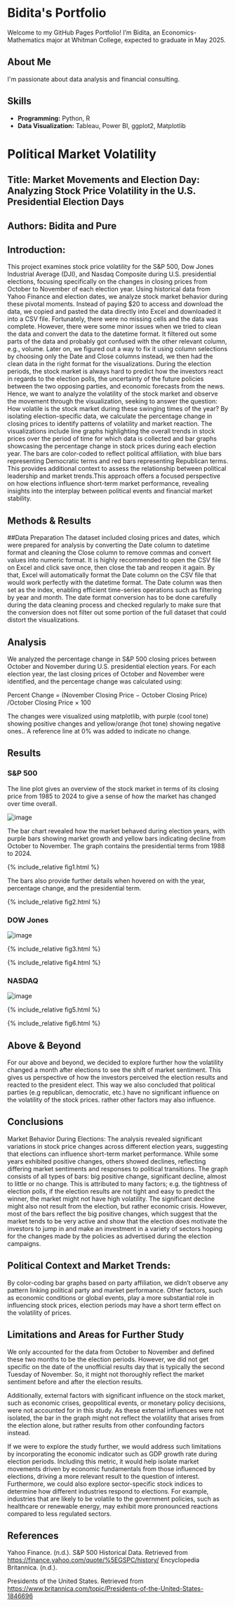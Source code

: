 # Bidita's Portfolio
Welcome to my GitHub Pages Portfolio! I’m Bidita, an Economics-Mathematics major at Whitman College, expected to graduate in May 2025.

## About Me
I'm passionate about data analysis and financial consulting.

## Skills
- **Programming:** Python, R
- **Data Visualization:** Tableau, Power BI, ggplot2, Matplotlib

# Political Market Volatility 
## Title: Market Movements and Election Day: Analyzing Stock Price Volatility in the U.S. Presidential Election Days
## Authors: Bidita and Pure


## Introduction:
This project examines stock price volatility for the S&P 500, Dow Jones Industrial Average (DJI), and Nasdaq Composite during U.S. presidential elections, focusing specifically on the changes in closing prices from October to November of each election year. Using historical data from Yahoo Finance and election dates, we analyze stock market behavior during these pivotal moments. Instead of paying $20 to access and download the data, we copied and pasted the data directly into Excel and downloaded it into a CSV file. Fortunately, there were no missing cells and the data was complete. However, there were some minor issues when we tried to clean the data and convert the data to the datetime format. It filtered out some parts of the data and probably got confused with the other relevant column, e.g., volume. Later on, we figured out a way to fix it using column selections by choosing only the Date and Close columns instead, we then had the clean data in the right format for the visualizations.
During the election periods, the stock market is always hard to predict how the investors react in regards to the election polls, the uncertainty of the future policies between the two opposing parties, and economic forecasts from the news. Hence, we want to analyze the volatility of the stock market and observe the movement through the visualization, seeking to answer the question: How volatile is the stock market during these swinging times of the year? By isolating election-specific data, we calculate the percentage change in closing prices to identify patterns of volatility and market reaction. The visualizations include line graphs highlighting the overall trends in stock prices over the period of time for which data is collected and bar graphs showcasing the percentage change in stock prices during each election year. The bars are color-coded to reflect political affiliation, with blue bars representing Democratic terms and red bars representing Republican terms. This provides additional context to assess the relationship between political leadership and market trends.This approach offers a focused perspective on how elections influence short-term market performance, revealing insights into the interplay between political events and financial market stability.

## Methods & Results
##Data Preparation
The dataset included closing prices and dates, which were prepared for analysis by converting the Date column to datetime format and cleaning the Close column to remove commas and convert values into numeric format. It is highly recommended to open the CSV file on Excel and click save once, then close the tab and reopen it again. By that, Excel will automatically format the Date column on the CSV file that would work perfectly with the datetime format. The Date column was then set as the index, enabling efficient time-series operations such as filtering by year and month. The date format conversion has to be done carefully during the data cleaning process and checked regularly to make sure that the conversion does not filter out some portion of the full dataset that could distort the visualizations.

## Analysis
We analyzed the percentage change in S&P 500 closing prices between October and November during U.S. presidential election years. For each election year, the last closing prices of October and November were identified, and the percentage change was calculated using:

Percent Change = (November Closing Price − October Closing Price) /October Closing Price × 100

The changes were visualized using matplotlib, with purple (cool tone) showing positive changes and yellow/orange (hot tone) showing negative ones.. A reference line at 0% was added to indicate no change.

## Results

### S&P 500
The line plot gives an overview of the stock market in terms of its closing price from 1985 to 2024 to give a sense of how the market has changed over time overall.

![image](https://github.com/user-attachments/assets/f7d97941-f106-43ec-b856-6343bc18158d)

The bar chart revealed how the market behaved during election years, with purple bars showing market growth and yellow bars indicating decline from October to November. The graph contains the presidential terms from 1988 to 2024. 

{% include_relative fig1.html %}

The bars also provide further details when hovered on with the year, percentage change, and the presidential term.

{% include_relative fig2.html %}

### DOW Jones 
![image](https://github.com/user-attachments/assets/ee6c86b1-2662-4010-9521-485134b1953a)

{% include_relative fig3.html %}

{% include_relative fig4.html %}

### NASDAQ
![image](https://github.com/user-attachments/assets/d7796d85-740d-4b3c-8f26-c86e887bdab5)

{% include_relative fig5.html %}

{% include_relative fig6.html %}


## Above & Beyond
For our above and beyond, we decided to explore further how the volatility changed a month after elections to see the shift of market sentiment. This gives us perspective of how the investors perceived the election results and reacted to the president elect. This way we also concluded that political parties (e.g republican, democratic, etc.) have no significant influence on the volatility of the stock prices. rather other factors may also influence. 

## Conclusions 
Market Behavior During Elections:
The analysis revealed significant variations in stock price changes across different election years, suggesting that elections can influence short-term market performance.
While some years exhibited positive changes, others showed declines, reflecting differing market sentiments and responses to political transitions. The graph consists of all types of bars: big positive change, significant decline, almost to little or no change. This is attributed to many factors; e.g. the tightness of election polls, if the election results are not tight and easy to predict the winner, the market might not have high volatility. The significant decline might also not result from the election, but rather economic crisis. However, most of the bars reflect the big positive changes, which suggest that the market tends to be very active and show that the election does motivate the investors to jump in and make an investment in a variety of sectors hoping for the changes made by the policies as advertised during the election campaigns.

## Political Context and Market Trends:
By color-coding bar graphs based on party affiliation, we didn’t observe any pattern linking political party and market performance. Other factors, such as economic conditions or global events, play a more substantial role in influencing stock prices, election periods may have a short term effect on the volatility of prices. 

## Limitations and Areas for Further Study
We only accounted for the data from October to November and defined these two months to be the election periods. However, we did not get specific on the date of the unofficial results day that is typically the second Tuesday of November. So, it might not thoroughly reflect the market sentiment before and after the election results. 

Additionally, external factors with significant influence on the stock market, such as economic crises, geopolitical events, or monetary policy decisions, were not accounted for in this study. As these external influences were not isolated, the bar in the graph might not reflect the volatility that arises from the election alone,  but rather results from other confounding factors instead.

If we were to explore the study further, we would address such limitations by incorporating the economic indicator such as GDP growth rate during election periods. Including this metric, it would help isolate market movements driven by economic fundamentals from those influenced by elections, driving a more relevant result to the question of interest. Furthermore, we could also explore sector-specific stock indices to determine how different industries respond to elections. For example, industries that are likely to be volatile to the government policies, such as healthcare or renewable energy, may exhibit more pronounced reactions compared to less regulated sectors.	


## References
Yahoo Finance. (n.d.). S&P 500 Historical Data. Retrieved from https://finance.yahoo.com/quote/%5EGSPC/history/ Encyclopedia Britannica. (n.d.). 

Presidents of the United States. Retrieved from https://www.britannica.com/topic/Presidents-of-the-United-States-1846696
  





